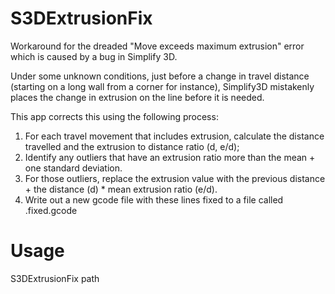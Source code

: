 # S3DExtrusionFix
Workaround for the dreaded "Move exceeds maximum extrusion" error which is caused by a bug in Simplify 3D.

Under some unknown conditions, just before a change in travel distance (starting on a long wall from a corner for instance), Simplify3D mistakenly places the change in extrusion on the line before it is needed.

This app corrects this using the following process:
1. For each travel movement that includes extrusion, calculate the distance travelled and the extrusion to distance ratio (d, e/d);
2. Identify any outliers that have an extrusion ratio more than the mean + one standard deviation.
3. For those outliers, replace the extrusion value with the previous distance + the distance (d) * mean extrusion ratio (e/d).
4. Write out a new gcode file with these lines fixed to a file called <previous filename>.fixed.gcode

# Usage

S3DExtrusionFix path
